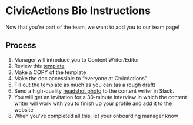 # CivicActions Bio Instructions

Now that you're part of the team, we want to add you to our team page!

## Process

1.  Manager will introduce you to Content Writer/Editor
2.  Review this [template](https://docs.google.com/a/civicactions.net/document/d/130qr5b3pCw6tf9-V9tDxYfm2qfU1flQWwL2M5X76yIk/edit?usp=sharing)
3.  Make a COPY of the template
4.  Make the doc accessible to “everyone at CivicActions”
5.  Fill out the template as much as you can (as a rough draft)
6.  Send a high-quality [headshot photo](https://docs.google.com/document/d/1i1YILM5ncb376vUnVjWI_nICd1NKJM1r3ETYPreXAb8/edit) to the content writer in Slack.
7.  You will get an invitation for a 30-minute interview in which the content writer will work with you to finish up your profile and add it to the website
8.  When you’ve completed all this, let your onboarding manager know
